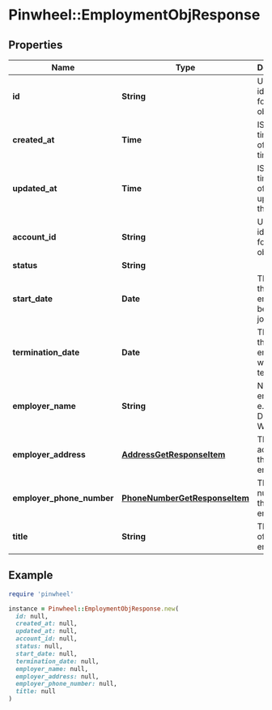# Pinwheel::EmploymentObjResponse

## Properties

| Name | Type | Description | Notes |
| ---- | ---- | ----------- | ----- |
| **id** | **String** | Unique identifier for the object. |  |
| **created_at** | **Time** | ISO 8601 timestamp of created time. |  |
| **updated_at** | **Time** | ISO 8601 timestamp of the last update to this object. |  |
| **account_id** | **String** | Unique identifier for the object. |  |
| **status** | **String** |  | [optional] |
| **start_date** | **Date** | The date the employee began their job. | [optional] |
| **termination_date** | **Date** | The date the employee was terminated. | [optional] |
| **employer_name** | **String** | Name of employer, e.g., Apple, Disney, Walmart. |  |
| **employer_address** | [**AddressGetResponseItem**](AddressGetResponseItem.md) | The address of the employer. | [optional] |
| **employer_phone_number** | [**PhoneNumberGetResponseItem**](PhoneNumberGetResponseItem.md) | The phone number of the employer. | [optional] |
| **title** | **String** | The job title of the employee. | [optional] |

## Example

```ruby
require 'pinwheel'

instance = Pinwheel::EmploymentObjResponse.new(
  id: null,
  created_at: null,
  updated_at: null,
  account_id: null,
  status: null,
  start_date: null,
  termination_date: null,
  employer_name: null,
  employer_address: null,
  employer_phone_number: null,
  title: null
)
```

